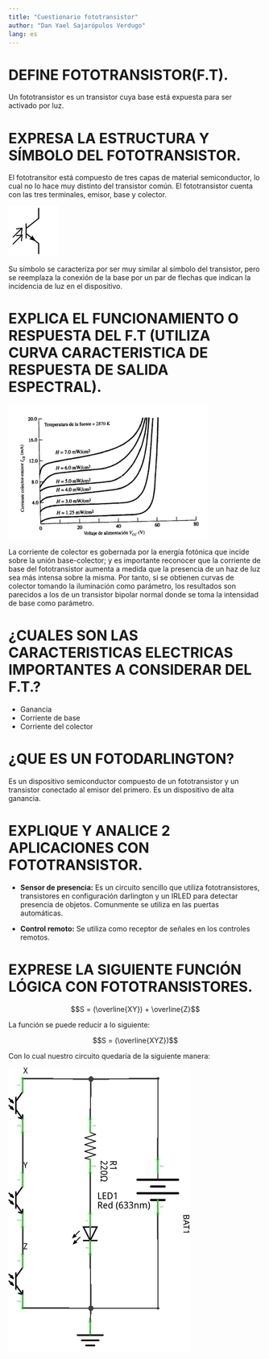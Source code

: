 ```yaml
---
title: "Cuestionario fototransistor"
author: "Dan Yael Sajarópulos Verdugo"
lang: es
---
```


# DEFINE FOTOTRANSISTOR(F.T).

Un fototransistor es un transistor cuya base está expuesta para ser activado por luz.

# EXPRESA LA ESTRUCTURA Y SÍMBOLO DEL FOTOTRANSISTOR.

El fototransitor está compuesto de tres capas de material semiconductor, lo cual no lo hace muy distinto del transistor común. El fototransistor cuenta con las tres terminales, emisor, base y colector.

![Símbolo del fototransistor](simfototrans.png)

Su símbolo se caracteriza por ser muy similar al símbolo del transistor, pero se reemplaza la conexión de la base por un par de flechas que indican la incidencia de luz en el dispositivo.

# EXPLICA EL FUNCIONAMIENTO O RESPUESTA DEL F.T (UTILIZA CURVA CARACTERISTICA DE RESPUESTA  DE SALIDA ESPECTRAL).

![Curva del fototransistor](curva.gif)

La corriente de colector es gobernada por la energía fotónica que incide sobre la unión base-colector; y es importante reconocer que la corriente de base del fototransistor aumenta a medida que la presencia de un haz de luz sea más intensa sobre la misma. Por tanto, si se obtienen curvas de colector tomando la iluminación como parámetro, los resultados son parecidos a los de un transistor bipolar normal donde se toma la intensidad de base como parámetro.

# ¿CUALES SON LAS CARACTERISTICAS  ELECTRICAS IMPORTANTES A CONSIDERAR DEL F.T.?

* Ganancia
* Corriente de base
* Corriente del colector

# ¿QUE  ES UN FOTODARLINGTON?

Es un dispositivo semiconductor compuesto de un fototransistor y un transistor conectado al emisor del primero. Es un dispositivo de alta ganancia.

# EXPLIQUE Y  ANALICE 2 APLICACIONES CON FOTOTRANSISTOR.

* __Sensor de presencia:__ Es un circuito sencillo que utiliza fototransistores, transistores en configuración darlington y un IRLED para detectar presencia de objetos. Comunmente se utiliza en las puertas automáticas.

* __Control remoto:__ Se utiliza como receptor de señales en los controles remotos.

# EXPRESE LA SIGUIENTE FUNCIÓN LÓGICA CON FOTOTRANSISTORES.

$$S = (\overline{XY}) + \overline{Z}$$ 

La función se puede reducir a lo siguiente:

$$S = (\overline{XYZ})$$

Con lo cual nuestro circuito quedaría de la siguiente manera:

![Circuito simplificado](esquema.png) 
